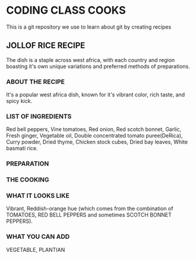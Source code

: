 # CODING CLASS COOKS
This is a git repository we use to learn about git by creating recipes
## JOLLOF RICE RECIPE
The dish is a staple across west africa, with each country and region boasting it's own unique variations and preferred methods of preparations.
### ABOUT THE RECIPE
It's a popular west africa dish, known for it's vibrant color, rich taste, and spicy kick.
### LIST OF INGREDIENTS
Red bell peppers, Vine tomatoes, Red onion, Red scotch bonnet, Garlic, Fresh ginger, Vegetable oil, Double concentrated tomato puree(DeRica), Curry powder, Dried thyme, Chicken stock cubes, Dried bay leaves, White basmati rice.
### PREPARATION

### THE COOKING

### WHAT IT LOOKS LIKE
Vibrant, Reddish-orange hue (which comes from the combination of TOMATOES, RED BELL PEPPERS and sometimes SCOTCH BONNET PEPPERS).
### WHAT YOU CAN ADD
VEGETABLE, PLANTIAN